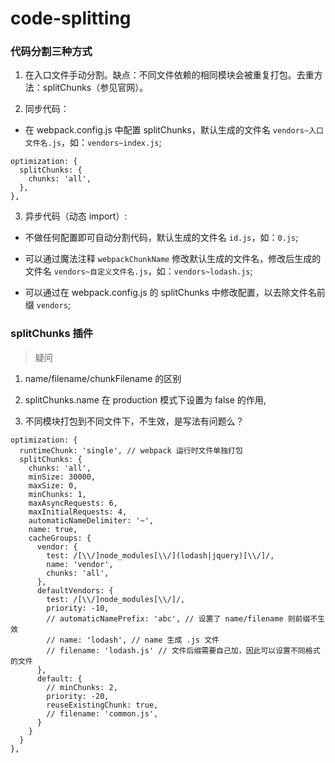 # code-splitting

### 代码分割三种方式

1. 在入口文件手动分割。缺点：不同文件依赖的相同模块会被重复打包。去重方法：splitChunks（参见官网）。

2. 同步代码：

- 在 webpack.config.js 中配置 splitChunks，默认生成的文件名 `vendors~入口文件名.js`，如：`vendors~index.js`;
```
optimization: {
  splitChunks: {
    chunks: 'all',
  },
},
```

3. 异步代码（动态 import）:

- 不做任何配置即可自动分割代码，默认生成的文件名 `id.js`，如：`0.js`;

- 可以通过魔法注释 `webpackChunkName` 修改默认生成的文件名，修改后生成的文件名 `vendors~自定义文件名.js`，如：`vendors~lodash.js`;

- 可以通过在 webpack.config.js 的 splitChunks 中修改配置，以去除文件名前缀 `vendors`;


### splitChunks 插件

> 疑问

1. name/filename/chunkFilename 的区别

2. splitChunks.name 在 production 模式下设置为 false 的作用,

3. 不同模块打包到不同文件下，不生效，是写法有问题么？


```
optimization: {
  runtimeChunk: 'single', // webpack 运行时文件单独打包
  splitChunks: {
    chunks: 'all',
    minSize: 30000,
    maxSize: 0,
    minChunks: 1,
    maxAsyncRequests: 6,
    maxInitialRequests: 4,
    automaticNameDelimiter: '~',
    name: true,
    cacheGroups: {
      vendor: {
        test: /[\\/]node_modules[\\/](lodash|jquery)[\\/]/,
        name: 'vendor',
        chunks: 'all',
      },
      defaultVendors: {
        test: /[\\/]node_modules[\\/]/,
        priority: -10,
        // automaticNamePrefix: 'abc', // 设置了 name/filename 则前缀不生效
        // name: 'lodash', // name 生成 .js 文件
        // filename: 'lodash.js' // 文件后缀需要自己加，因此可以设置不同格式的文件
      },
      default: {
        // minChunks: 2,
        priority: -20,
        reuseExistingChunk: true,
        // filename: 'common.js',
      }
    }
  }
},
```
